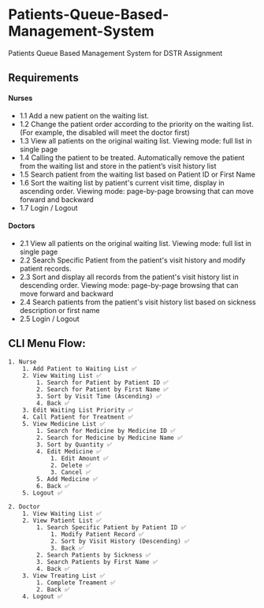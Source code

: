 # Patients-Queue-Based-Management-System
Patients Queue Based Management System for DSTR Assignment

## Requirements

#### Nurses
  - 1.1 Add a new patient on the waiting list.
  - 1.2 Change the patient order according to the priority on the waiting list. (For example, the disabled will meet the doctor first)
  - 1.3 View all patients on the original waiting list. Viewing mode: full list in single page
  - 1.4 Calling the patient to be treated. Automatically remove the patient from the waiting list and store in the patient’s visit history list
  - 1.5 Search patient from the waiting list based on Patient ID or First Name
  - 1.6 Sort the waiting list by patient's current visit time, display in ascending order. Viewing mode: page-by-page browsing that can move forward and backward
  - 1.7 Login / Logout

#### Doctors
  - 2.1 View all patients on the original waiting list. Viewing mode: full list in single page
  - 2.2 Search Specific Patient from the patient's visit history and modify patient records.
  - 2.3 Sort and display all records from the patient's visit history list in descending order. Viewing mode: page-by-page browsing that can move forward and backward
  - 2.4 Search patients from the patient's visit history list based on sickness description or first name
  - 2.5 Login / Logout

## CLI Menu Flow:

	1. Nurse
		1. Add Patient to Waiting List ✅
		2. View Waiting List ✅
			1. Search for Patient by Patient ID ✅
			2. Search for Patient by First Name ✅
			3. Sort by Visit Time (Ascending) ✅
			4. Back ✅
		3. Edit Waiting List Priority ✅
		4. Call Patient for Treatment ✅ 
		5. View Medicine List ✅
			1. Search for Medicine by Medicine ID ✅
			2. Search for Medicine by Medicine Name ✅
			3. Sort by Quantity ✅
			4. Edit Medicine ✅
				1. Edit Amount ✅
				2. Delete ✅
				3. Cancel ✅
			5. Add Medicine ✅
			6. Back ✅
		5. Logout ✅
	
	2. Doctor
		1. View Waiting List ✅
		2. View Patient List ✅
			1. Search Specific Patient by Patient ID ✅
				1. Modify Patient Record ✅
				2. Sort by Visit History (Descending) ✅
				3. Back ✅
			2. Search Patients by Sickness ✅
			3. Search Patients by First Name ✅
			4. Back ✅
		3. View Treating List ✅
			1. Complete Treament ✅
			2. Back ✅
		4. Logout ✅
  

